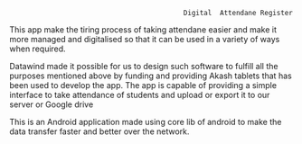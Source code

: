                                                Digital  Attendane Register
This app make the tiring process of taking attendane easier and make it more managed and digitalised so that it can be used in a variety of ways when required.

Datawind made it possible for us to design such software to fulfill all the purposes mentioned above by funding and providing Akash tablets that has been used to develop the app.
The app is capable of providing a simple interface to take attendance of students and upload or export it to our server or Google drive

This is an Android application made using core lib of android to make the data transfer faster and better over the network.

